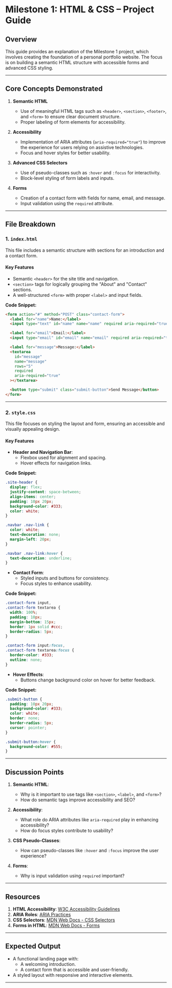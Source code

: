 # **Milestone 1: HTML & CSS – Project Guide**

## **Overview**

This guide provides an explanation of the Milestone 1 project, which involves creating the foundation of a personal portfolio website. The focus is on building a semantic HTML structure with accessible forms and advanced CSS styling.

---

## **Core Concepts Demonstrated**

1. **Semantic HTML**

   - Use of meaningful HTML tags such as `<header>`, `<section>`, `<footer>`, and `<form>` to ensure clear document structure.
   - Proper labeling of form elements for accessibility.

2. **Accessibility**

   - Implementation of ARIA attributes (`aria-required="true"`) to improve the experience for users relying on assistive technologies.
   - Focus and hover styles for better usability.

3. **Advanced CSS Selectors**

   - Use of pseudo-classes such as `:hover` and `:focus` for interactivity.
   - Block-level styling of form labels and inputs.

4. **Forms**
   - Creation of a contact form with fields for name, email, and message.
   - Input validation using the `required` attribute.

---

## **File Breakdown**

### **1. `index.html`**

This file includes a semantic structure with sections for an introduction and a contact form.

#### **Key Features**

- Semantic `<header>` for the site title and navigation.
- `<section>` tags for logically grouping the "About" and "Contact" sections.
- A well-structured `<form>` with proper `<label>` and input fields.

**Code Snippet:**

```html
<form action="#" method="POST" class="contact-form">
  <label for="name">Name:</label>
  <input type="text" id="name" name="name" required aria-required="true" />

  <label for="email">Email:</label>
  <input type="email" id="email" name="email" required aria-required="true" />

  <label for="message">Message:</label>
  <textarea
    id="message"
    name="message"
    rows="5"
    required
    aria-required="true"
  ></textarea>

  <button type="submit" class="submit-button">Send Message</button>
</form>
```

---

### **2. `style.css`**

This file focuses on styling the layout and form, ensuring an accessible and visually appealing design.

#### **Key Features**

- **Header and Navigation Bar**:
  - Flexbox used for alignment and spacing.
  - Hover effects for navigation links.

**Code Snippet:**

```css
.site-header {
  display: flex;
  justify-content: space-between;
  align-items: center;
  padding: 10px 20px;
  background-color: #333;
  color: white;
}

.navbar .nav-link {
  color: white;
  text-decoration: none;
  margin-left: 20px;
}

.navbar .nav-link:hover {
  text-decoration: underline;
}
```

- **Contact Form**:
  - Styled inputs and buttons for consistency.
  - Focus styles to enhance usability.

**Code Snippet:**

```css
.contact-form input,
.contact-form textarea {
  width: 100%;
  padding: 10px;
  margin-bottom: 15px;
  border: 1px solid #ccc;
  border-radius: 5px;
}

.contact-form input:focus,
.contact-form textarea:focus {
  border-color: #333;
  outline: none;
}
```

- **Hover Effects**:
  - Buttons change background color on hover for better feedback.

**Code Snippet:**

```css
.submit-button {
  padding: 10px 20px;
  background-color: #333;
  color: white;
  border: none;
  border-radius: 5px;
  cursor: pointer;
}

.submit-button:hover {
  background-color: #555;
}
```

---

## **Discussion Points**

1. **Semantic HTML**:

   - Why is it important to use tags like `<section>`, `<label>`, and `<form>`?
   - How do semantic tags improve accessibility and SEO?

2. **Accessibility**:

   - What role do ARIA attributes like `aria-required` play in enhancing accessibility?
   - How do focus styles contribute to usability?

3. **CSS Pseudo-Classes**:

   - How can pseudo-classes like `:hover` and `:focus` improve the user experience?

4. **Forms**:
   - Why is input validation using `required` important?

---

## **Resources**

1. **HTML Accessibility**: [W3C Accessibility Guidelines](https://www.w3.org/WAI/)
2. **ARIA Roles**: [ARIA Practices](https://www.w3.org/TR/wai-aria-practices/)
3. **CSS Selectors**: [MDN Web Docs - CSS Selectors](https://developer.mozilla.org/en-US/docs/Web/CSS/CSS_Selectors)
4. **Forms in HTML**: [MDN Web Docs - Forms](https://developer.mozilla.org/en-US/docs/Learn/Forms)

---

## **Expected Output**

- A functional landing page with:
  - A welcoming introduction.
  - A contact form that is accessible and user-friendly.
- A styled layout with responsive and interactive elements.

---
